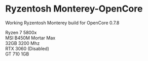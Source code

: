 # Ryzentosh Monterey-OpenCore
Working Ryzentosh Monterey build for OpenCore 0.7.8

Ryzen 7 5800x <br />
MSI B450M Mortar Max <br />
32GB 3200 Mhz <br />
RTX 3060 (Disabled) <br />
GT 710 1GB <br />

